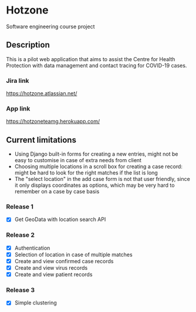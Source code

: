 # Hotzone
Software engineering course project

## Description 
This is a pilot web application that aims to assist the Centre for Health Protection with data management and contact tracing for COVID-19 cases.

### Jira link

https://hotzone.atlassian.net/

### App link

https://hotzoneteamg.herokuapp.com/

## Current limitations

* Using Django built-in forms for creating a new entries, might not be easy to customise in case of extra needs from client
* Choosing multiple locations in a scroll box for creating a case record: might be hard to look for the right matches if the list is long
* The "select location" in the add case form is not that user friendly, since it only displays coordinates as options, which may be very hard to remember on a case by case basis

### Release 1

- [x] Get GeoData with location search API


### Release 2

- [x] Authentication
- [x] Selection of location in case of multiple matches
- [x] Create and view confirmed case records
- [x] Create and view virus records
- [x] Create and view patient records

### Release 3

- [x] Simple clustering


